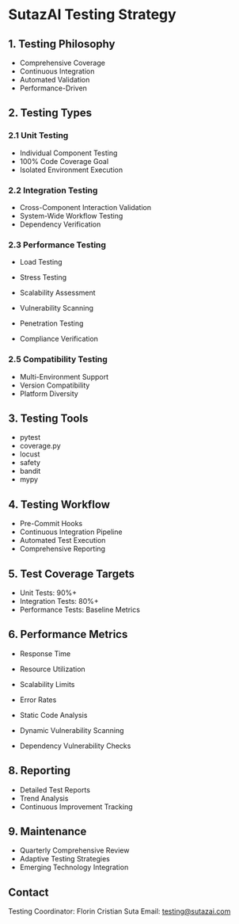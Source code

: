 # SutazAI Testing Strategy

## 1. Testing Philosophy

- Comprehensive Coverage
- Continuous Integration
- Automated Validation
- Performance-Driven

## 2. Testing Types

### 2.1 Unit Testing

- Individual Component Testing
- 100% Code Coverage Goal
- Isolated Environment Execution

### 2.2 Integration Testing

- Cross-Component Interaction Validation
- System-Wide Workflow Testing
- Dependency Verification

### 2.3 Performance Testing

- Load Testing
- Stress Testing
- Scalability Assessment


- Vulnerability Scanning
- Penetration Testing
- Compliance Verification

### 2.5 Compatibility Testing

- Multi-Environment Support
- Version Compatibility
- Platform Diversity

## 3. Testing Tools

- pytest
- coverage.py
- locust
- safety
- bandit
- mypy

## 4. Testing Workflow

- Pre-Commit Hooks
- Continuous Integration Pipeline
- Automated Test Execution
- Comprehensive Reporting

## 5. Test Coverage Targets

- Unit Tests: 90%+
- Integration Tests: 80%+
- Performance Tests: Baseline Metrics

## 6. Performance Metrics

- Response Time
- Resource Utilization
- Scalability Limits
- Error Rates


- Static Code Analysis
- Dynamic Vulnerability Scanning
- Dependency Vulnerability Checks

## 8. Reporting

- Detailed Test Reports
- Trend Analysis
- Continuous Improvement Tracking

## 9. Maintenance

- Quarterly Comprehensive Review
- Adaptive Testing Strategies
- Emerging Technology Integration

## Contact

Testing Coordinator: Florin Cristian Suta
Email: <testing@sutazai.com>
